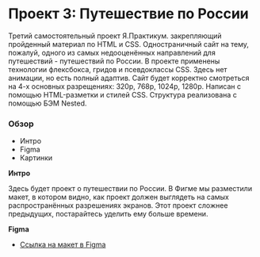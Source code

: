 # Проект 3: Путешествие по России



Третий самостоятельный проект Я.Практикум. закрепляющий пройденный материал по HTML и CSS.
Одностраничный сайт на тему, пожалуй, одного из самых недооценённых направлений для путешествий - путешествий по России.
В проекте применены технологии флексбокса, гридов и псевдоклассы CSS. Здесь нет анимации, но есть полный адаптив. Сайт будет корректно смотреться на 4-х основных разрещениях: 320p, 768p, 1024p, 1280p. 
Написан с помощью HTML-разметки и стилей CSS.
Структура реализована с помощью БЭМ Nested.




### Обзор
* Интро
* Figma
* Картинки

**Интро**

Здесь будет проект о путешествии по России.
В Фигме мы разместили макет, в котором видно, как проект должен выглядеть на самых распространённых разрешениях экранов.
Этот проект сложнее предыдущих, постарайтесь уделить ему больше времени.

**Figma**

* [Ссылка на макет в Figma](https://www.figma.com/file/5S2WSbEFL6awjVWJ0NWL8Q/Sprint-3_-Russia-_-desktop-mobile?node-id=28503%3A0)


